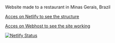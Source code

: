 Website made to a restaurant in Minas Gerais, Brazil

[Acces on Netlify to see the structure](https://tudimdibao.netlify.com)

[Acces on Webhost to see the site working](https://tudimdibao.000webhostapp.com)

[![Netlify Status](https://api.netlify.com/api/v1/badges/e685136e-5a77-4d58-84f8-b2af938bfc7e/deploy-status)](https://app.netlify.com/sites/tudimdibao/deploys)
